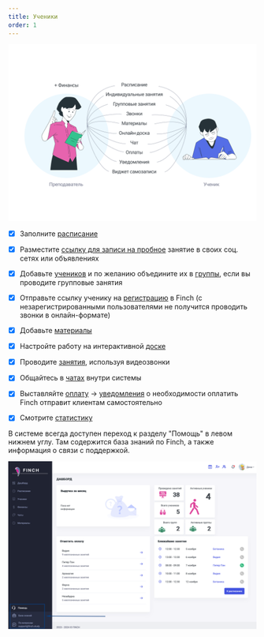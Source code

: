 ```yaml
---
title: Ученики
order: 1
---
```


![](<../.gitbook/assets/image (22).png>)

* [x] Заполните [расписание](./../zanyatiya-i-videozvonki/raspisanie)

* [x] Разместите [ссылку для записи на пробное](./ssylka-zapis-na-probnoe) занятие в своих соц. сетях или объявлениях

* [x] Добавьте [учеников](./../ucheniki-i-gruppy/ucheniki) и по желанию объедините их в [группы](./../ucheniki-i-gruppy/gruppy), если вы проводите групповые занятия

* [x] Отправьте ссылку ученику на [регистрацию](./ssylka-registraciya-uchenika) в Finch (с незарегистрированными пользователями не получится проводить звонки в онлайн-формате)

* [x] Добавьте [материалы](./../materialy/_index)

* [x] Настройте работу на интерактивной [доске](./../zanyatiya-i-videozvonki/provedenie-zanyatii-v-onlain-formate/ispolzovanie-interaktivnoi-doski)

* [x] Проводите [занятия](./../zanyatiya-i-videozvonki/provedenie-zanyatii-v-onlain-formate/_index), используя видеозвонки

* [x] Общайтесь в [чатах](./../uvedomleniya-i-chaty/chaty) внутри системы

* [x] Выставляйте [оплату](./../ucheniki-i-gruppy/stoimost-zanyatii-vystavlenie-oplaty) -> [уведомления](./../uvedomleniya-i-chaty/uvedomleniya-2) о необходимости оплатить Finch отправит клиентам самостоятельно

* [x] Смотрите [статистику](./../statistika/finansy)

В системе всегда доступен переход к разделу "Помощь" в левом нижнем углу. Там содержится база знаний по Finch, а также информация о связи с поддержкой.

![](<../.gitbook/assets/image (120).png>)